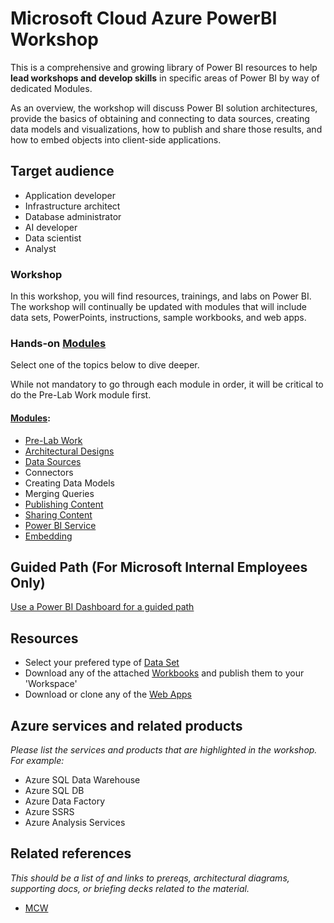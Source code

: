 # Microsoft Cloud Azure PowerBI Workshop
This is a comprehensive and growing library of Power BI resources to help **lead workshops and develop skills** in specific areas of Power BI by way of dedicated Modules.

As an overview, the workshop will discuss Power BI solution architectures, provide the basics of obtaining and connecting to data sources, creating data models and visualizations, how to publish and share those results, and how to embed objects into client-side applications.

## Target audience
-	Application developer
-	Infrastructure architect
-	Database administrator
-	AI developer
-	Data scientist
- Analyst

### Workshop
In this workshop, you will find resources, trainings, and labs on Power BI.  The workshop will continually be updated with modules that will include data sets, PowerPoints, instructions, sample workbooks, and web apps. 

### Hands-on [Modules](/4.%20Hands-on%20Modules)
Select one of the topics below to dive deeper. 

While not mandatory to go through each module in order, it will be critical to do the Pre-Lab Work module first.  

#### [Modules](/4.%20Hands-on%20Modules):
-	[Pre-Lab Work](/4.%20Hands-on%20Modules/1.%20Pre-Lab%20Work)
-	[Architectural Designs](/4.%20Hands-on%20Modules/Architectural%20Designs)
-	[Data Sources](/4.%20Hands-on%20Modules/Data%20Sources)
-	Connectors
-	Creating Data Models
-	Merging Queries
-	[Publishing Content](/4.%20Hands-on%20Modules/Publishing%20Content)
-	[Sharing Content](/4.%20Hands-on%20Modules/Sharing%20Content)
-	[Power BI Service](/4.%20Hands-on%20Modules/Power%20BI%20Service)
-	[Embedding](/4.%20Hands-on%20Modules/Embedding)

## Guided Path (For Microsoft Internal Employees Only)
[Use a Power BI Dashboard for a guided path](https://msit.powerbi.com/groups/me/apps/b8b1db8c-97e7-4bb6-a350-94f4b08ff7f3)

## Resources
- Select your prefered type of [Data Set](/1.%20Data%20Sets)
- Download any of the attached [Workbooks](/2.%20Workbooks) and publish them to your 'Workspace' 
- Download or clone any of the [Web Apps](/3.%20Web%20Apps) 

## Azure services and related products
*Please list the services and products that are highlighted in the workshop. For example:*
-	Azure SQL Data Warehouse
-	Azure SQL DB
-	Azure Data Factory
-	Azure SSRS
-	Azure Analysis Services

## Related references
*This should be a list of and links to prereqs, architectural diagrams, supporting docs, or briefing decks related to the material.* 
- [MCW](https://github.com/Microsoft/MCW)
